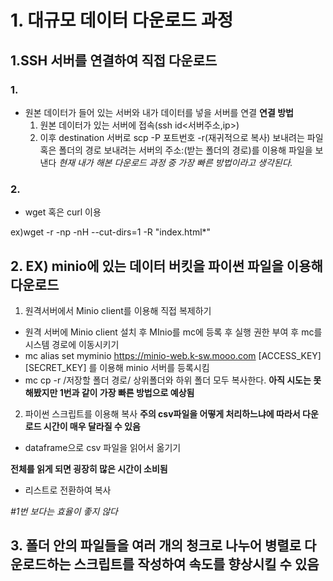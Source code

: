 # 1. 대규모 데이터 다운로드 과정

## 1.SSH 서버를 연결하여 직접 다운로드
### 1.
- 원본 데이터가 들어 있는 서버와 내가 데이터를 넣을 서버를 연결
**연결 방법**
  1. 원본 데이터가 있는 서버에 접속(ssh id<서버주소,ip>)
  2. 이후 destination 서버로  scp -P 포트번호 -r(재귀적으로 복사) 보내려는 파일 혹은 폴더의 경로 보내려는 서버의 주소:(받는 폴더의 경로)를 이용해 파일을 보낸다
  *현재 내가 해본 다운로드 과정 중 가장 빠른 방법이라고 생각된다.*

### 2.
- wget 혹은 curl 이용

ex)wget -r -np -nH --cut-dirs=1 -R "index.html*" <URL>

## 2. EX) minio에 있는 데이터 버킷을 파이썬 파일을 이용해 다운로드

1. 원격서버에서 Minio client를 이용해 직접 복제하기
  - 원격 서버에 Minio client 설치 후 MInio를 mc에 등록 후 실행 권한 부여 후 mc를 시스템 경로에 이동시키기
  - mc alias set myminio https://minio-web.k-sw.mooo.com [ACCESS_KEY] [SECRET_KEY] 를 이용해 minio 서버를 등록시킴
  - mc cp -r /저장할 폴더 경로/ 상위폴더와 하위 폴더 모두 복사한다.
  **아직 시도는 못해봤지만 1번과 같이 가장 빠른 방법으로 예상됨**
2. 파이썬 스크립트를 이용해 복사
**주의 csv파일을 어떻게 처리하느냐에 따라서 다운로드 시간이 매우 달라질 수 있음**
  - dataframe으로 csv 파일을 읽어서 옮기기

**전체를 읽게 되면 굉장히 많은 시간이 소비됨**

  - 리스트로 전환하여 복사

*#1번 보다는 효율이 좋지 않다*

## 3. 폴더 안의 파일들을 여러 개의 청크로 나누어 병렬로 다운로드하는 스크립트를 작성하여 속도를 향상시킬 수 있음

